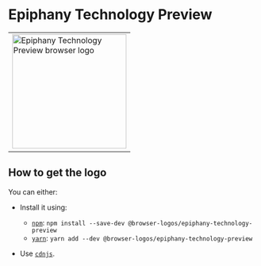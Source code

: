 Epiphany Technology Preview
===========================

<!-- markdownlint-disable line-length no-inline-html -->
<table>
    <tr height=240>
        <td>
            <a href="https://github.com/alrra/browser-logos/tree/9a42fd785a6f8b4ebcbe9277356eeb016c34cfcf/src/epiphany-technology-preview">
                <img width=230 src="https://raw.githubusercontent.com/alrra/browser-logos/9a42fd785a6f8b4ebcbe9277356eeb016c34cfcf/src/epiphany-technology-preview/epiphany-technology-preview_512x512.png" alt="Epiphany Technology Preview browser logo">
            </a>
        </td>
    </tr>
</table>
<!-- markdownlint-enable line-length no-inline-html -->

How to get the logo
-------------------

You can either:

* Install it using:

  * [`npm`][npm]: `npm install --save-dev @browser-logos/epiphany-technology-preview`
  * [`yarn`][yarn]: `yarn add --dev @browser-logos/epiphany-technology-preview`

* Use [`cdnjs`][cdnjs].

<!-- Link labels: -->

[cdnjs]: https://cdnjs.com/libraries/browser-logos
[npm]: https://www.npmjs.com/
[yarn]: https://yarnpkg.com/
